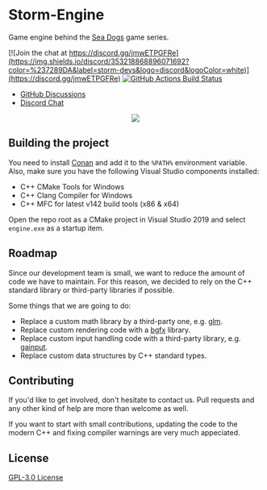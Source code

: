 # Storm-Engine
Game engine behind the [Sea Dogs](https://en.wikipedia.org/wiki/Sea_Dogs_(video_game)) game series.

[![Join the chat at https://discord.gg/jmwETPGFRe](https://img.shields.io/discord/353218868896071692?color=%237289DA&label=storm-devs&logo=discord&logoColor=white)](https://discord.gg/jmwETPGFRe) 
[![GitHub Actions Build Status](https://github.com/storm-devs/storm-engine/actions/workflows/cibuild.yml/badge.svg)](https://github.com/storm-devs/storm-engine/actions/workflows/cibuild.yml)

 * [GitHub Discussions](https://github.com/storm-devs/storm-engine/discussions)
 * [Discord Chat](https://discord.gg/jmwETPGFRe)

<p align="center">
<img src="https://steamuserimages-a.akamaihd.net/ugc/879748394074455443/FD04CEA2434D8DACAD4886AF6A5ADAA54CDE42AA/">
</p>

## Building the project
You need to install [Conan](https://conan.io/downloads.html) and add it to the `%PATH%` environment variable. Also, make sure you have the following Visual Studio components installed:
- C++ CMake Tools for Windows
- C++ Clang Compiler for Windows
- C++ MFC for latest v142 build tools (x86 & x64)

Open the repo root as a CMake project in Visual Studio 2019 and select `engine.exe` as a startup item.

## Roadmap
Since our development team is small, we want to reduce the amount of code we have to maintain.
For this reason, we decided to rely on the C++ standard library or third-party libraries if possible.

Some things that we are going to do:
- Replace a custom math library by a third-party one, e.g. [glm](https://github.com/g-truc/glm).
- Replace custom rendering code with a [bgfx](https://github.com/bkaradzic/bgfx) library.
- Replace custom input handling code with a third-party library, e.g. [gainput](https://github.com/jkuhlmann/gainput).
- Replace custom data structures by C++ standard types.

## Contributing
If you'd like to get involved, don't hesitate to contact us. Pull requests and any other kind of help are more than welcome as well.

If you want to start with small contributions, updating the code to the modern C++ and fixing compiler warnings are very much appeciated.

## License
[GPL-3.0 License](https://choosealicense.com/licenses/gpl-3.0/)
